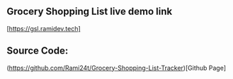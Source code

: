 ## Grocery Shopping List live demo link
[https://gsl.ramidev.tech]
## Source Code: 
(https://github.com/Rami24t/Grocery-Shopping-List-Tracker)[Github Page]
